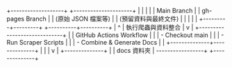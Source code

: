 +-------------------+         +---------------------+
|                   |         |                     |
|    Main Branch    |         |    gh-pages Branch  |
| (原始 JSON 檔案等) |         | (預留資料與最終文件) |
|                   |         |                     |
+---------+---------+         +----------+----------+
          |                              ^
          |  執行爬蟲與資料整合           |
          v                              |
+-----------------------------+           |
| GitHub Actions Workflow     |           |
|  - Checkout main            |           |
|  - Run Scraper Scripts      |           |
|  - Combine & Generate Docs  |           |
+--------------+--------------+           |
               |                          |
               v                          |
        +--------------+                  |
        |  docs 資料夾 | -----------------+
        +--------------+
